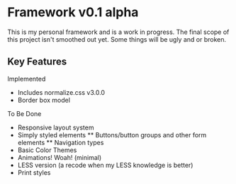 Framework v0.1 alpha
=====
This is my personal framework and is a work in progress. The final scope of this project isn't smoothed out yet. Some things will be ugly and or broken.

Key Features
-----

Implemented
* Includes normalize.css v3.0.0
* Border box model

To Be Done
* Responsive layout system
* Simply styled elements
** Buttons/button groups and other form elements
** Navigation types
* Basic Color Themes
* Animations! Woah! (minimal)
* LESS version (a recode when my LESS knowledge is better)
* Print styles
